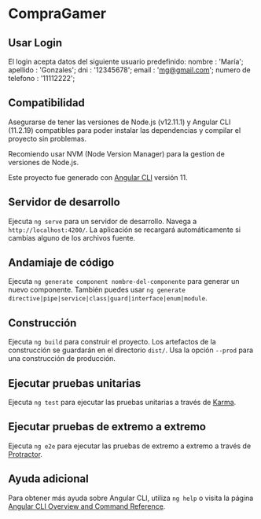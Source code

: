 # CompraGamer

## Usar Login
El login acepta datos del siguiente usuario predefinido:
nombre : 'María';
apellido : 'Gonzales';
dni : '12345678';
email : 'mg@gmail.com';
numero de telefono : '11112222';

## Compatibilidad
Asegurarse de tener las versiones de Node.js (v12.11.1) y Angular CLI (11.2.19) compatibles para poder instalar las dependencias y compilar el proyecto sin problemas.

Recomiendo usar NVM (Node Version Manager) para la gestion de versiones de Node.js.

Este proyecto fue generado con [Angular CLI](https://github.com/angular/angular-cli) versión 11.

## Servidor de desarrollo

Ejecuta `ng serve` para un servidor de desarrollo. Navega a `http://localhost:4200/`. La aplicación se recargará automáticamente si cambias alguno de los archivos fuente.

## Andamiaje de código

Ejecuta `ng generate component nombre-del-componente` para generar un nuevo componente. También puedes usar `ng generate directive|pipe|service|class|guard|interface|enum|module`.

## Construcción

Ejecuta `ng build` para construir el proyecto. Los artefactos de la construcción se guardarán en el directorio `dist/`. Usa la opción `--prod` para una construcción de producción.

## Ejecutar pruebas unitarias

Ejecuta `ng test` para ejecutar las pruebas unitarias a través de [Karma](https://karma-runner.github.io).

## Ejecutar pruebas de extremo a extremo

Ejecuta `ng e2e` para ejecutar las pruebas de extremo a extremo a través de [Protractor](http://www.protractortest.org/).

## Ayuda adicional

Para obtener más ayuda sobre Angular CLI, utiliza `ng help` o visita la página [Angular CLI Overview and Command Reference](https://angular.io/cli).


